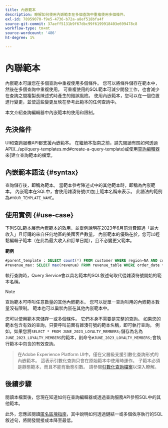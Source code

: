 ```yaml
---
title: 內嵌範本
description: 瞭解如何使用內嵌範本在多個查詢中重複使用多個條件。
exl-id: 78959070-f9e5-4736-b72a-a8ef518bfa4f
source-git-commit: 37aeff5131b9f67dbc99f6199918403e699478c8
workflow-type: tm+mt
source-wordcount: '486'
ht-degree: 1%

---
```


# 內聯範本

內嵌範本可讓您在多個查詢中重複使用多個條件。 您可以將條件儲存在範本中，然後在多個查詢中重複使用。 可重複使用的SQL範本可減少開發工作，也會減少在查詢之間複製長陳述式時產生的錯誤風險。 使用內嵌範本，您可以在一個位置進行變更，並使這些變更反映在參考此範本的任何查詢中。

本文介紹查詢編輯器中內嵌範本的使用和限制。

## 先決條件

UI和查詢服務API都支援內嵌範本。 在繼續本指南之前，請先閱讀有關如何透過API](../api/query-templates.md#create-a-query-template)或使用[查詢編輯器](../ui/user-guide.md#query-authoring)來[建立查詢範本的檔案。

## 內嵌範本語法 {#syntax}

查詢儲存後，即稱為範本。 當範本參考陳述式中的其他範本時，即稱為內嵌範本。 內嵌範本在SQL中，會使用雜湊符號(#)加上範本名稱來表示。 此語法的範例為`#YOUR_TEMPLATE_NAME`。

## 使用實例 {#use-case}

下列SQL範本展示內嵌範本的效用，並舉例說明在2023年6月前消費超過「最大收入」且訂購的來自任何地區的美國客戶數量。 內嵌範本的優點在於，您可以輕鬆編輯子範本（在此為最大收入和訂單日期），且不必變更父範本。

**範例**

```sql
#parent_template : SELECT count(*) FROM customer WHERE region=NA AND country=US AND revenue > #revenue_max
#revenue_max: SELECT max(revenue) FROM revenue_table WHERE order_date > '01-06-2023'
```

執行查詢時，Query Service會以具名範本的SQL敘述句取代從雜湊符號開始的範本名稱。

>[!NOTE]
>
>查詢範本可呼叫任意數量的其他內嵌範本。 您可以從單一查詢叫用的內嵌範本數量沒有限制。 範本也可以巢狀內嵌在其他內嵌範本中。

您可以使用範本來儲存一或多個條件。 它們本身不需要是完整的查詢。 如果您的範本包含有效的查詢，只要呼叫前面有雜湊符號的範本名稱，即可執行查詢。 例如，如果您將`SELECT * FROM JUNE_2023_LOYALTY_MEMBERS;`儲存為名為`JUNE_2023_LOYALTY_MEMBERS`的範本，則命令`#JUNE_2023_LOYALTY_MEMBERS;`會執行範本中包含的有效查詢。

>
>
>在Adobe Experience Platform UI中，僅在父層級支援引數化查詢形式的內嵌範本。 這表示引數化查詢只會在原始範本中使用時運作。 子範本必須是靜態範本，而且不能有動態引數。 請參閱[引數化查詢檔案](../ui/parameterized-queries.md)以深入瞭解。

## 後續步驟

閱讀本檔案後，您現在知道如何在查詢編輯器或透過查詢服務API參照SQL中的其他範本。

此外，您應該閱讀[匿名區塊指南](./anonymous-block.md)，其中說明如何透過鏈結一或多個依序執行的SQL敘述句，將開發間接成本降至最低。

